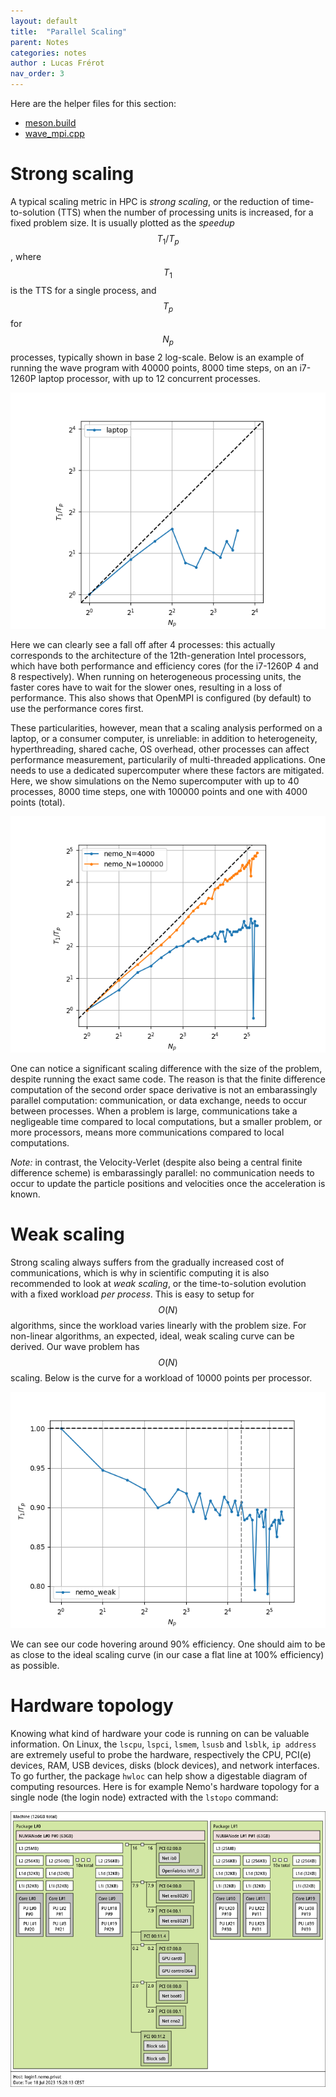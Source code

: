 ```yaml
---
layout: default
title:  "Parallel Scaling"
parent: Notes
categories: notes
author : Lucas Frérot
nav_order: 3
---
```


Here are the helper files for this section:

- [meson.build](scaling/meson.build)
- [wave_mpi.cpp](scaling/wave_mpi.cpp)

# Strong scaling

A typical scaling metric in HPC is *strong scaling*, or the reduction of
time-to-solution (TTS) when the number of processing units is increased, for a
fixed problem size. It is usually plotted as the *speedup* $$T_1 / T_p$$, where
$$ T_1 $$ is the TTS for a single process, and $$ T_p $$ for $$N_p$$ processes,
typically shown in base 2 log-scale. Below is an example of running the wave
program with 40000 points, 8000 time steps, on an i7-1260P laptop processor,
with up to 12 concurrent processes.

![Strong scaling on laptop processor](scaling/laptop_scaling.png)

Here we can clearly see a fall off after 4 processes: this actually corresponds
to the architecture of the 12th-generation Intel processors, which have both
performance and efficiency cores (for the i7-1260P 4 and 8 respectively). When
running on heterogeneous processing units, the faster cores have to wait for the
slower ones, resulting in a loss of performance. This also shows that OpenMPI is
configured (by default) to use the performance cores first.

These particularities, however, mean that a scaling analysis performed on a
laptop, or a consumer computer, is unreliable: in addition to heterogeneity,
hyperthreading, shared cache, OS overhead, other processes can affect
performance measurement, particularily of multi-threaded applications. One needs
to use a dedicated supercomputer where these factors are mitigated. Here, we
show simulations on the Nemo supercomputer with up to 40 processes, 8000 time
steps, one with 100000 points and one with 4000 points (total).

![Strong scaling on supercomputer](scaling/nemo_scaling.png)

One can notice a significant scaling difference with the size of the problem,
despite running the exact same code. The reason is that the finite difference
computation of the second order space derivative is not an embarassingly parallel
computation: communication, or data exchange, needs to occur between processes.
When a problem is large, communications take a negligeable time compared to
local computations, but a smaller problem, or more processors, means more
communications compared to local computations.

*Note:* in contrast, the Velocity-Verlet (despite also being a central finite
difference scheme) is embarassingly parallel: no communication needs to occur to
update the particle positions and velocities once the acceleration is known.

# Weak scaling

Strong scaling always suffers from the gradually increased cost of
communications, which is why in scientific computing it is also recommended to
look at *weak scaling*, or the time-to-solution evolution with a fixed workload
*per process*. This is easy to setup for $$O(N)$$ algorithms, since the workload
varies linearly with the problem size. For non-linear algorithms, an expected,
ideal, weak scaling curve can be derived. Our wave problem has $$O(N)$$ scaling.
Below is the curve for a workload of 10000 points per processor.

![Weak scaling on supercomputer](scaling/nemo_scaling_weak.png)

We can see our code hovering around 90% efficiency. One should aim to be as
close to the ideal scaling curve (in our case a flat line at 100% efficiency) as
possible.

# Hardware topology

Knowing what kind of hardware your code is running on can be valuable
information. On Linux, the `lscpu`, `lspci`, `lsmem`, `lsusb` and `lsblk`, `ip
address` are extremely useful to probe the hardware, respectively the CPU,
PCI(e) devices, RAM, USB devices, disks (block devices), and network interfaces.
To go further, the package `hwloc` can help show a digestable diagram of
computing resources. Here is for example Nemo's hardware topology for a single
node (the login node) extracted with the `lstopo` command:

![Hardware topology on Nemo](scaling/nemo_topology.png)
